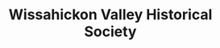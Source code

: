 ---
layout: repo
title: "Wissahickon Valley Historical Society"
id: 13473
permalink: repos/13473/
---
